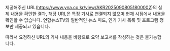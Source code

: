 제공해주신 URL(https://www.yna.co.kr/view/AKR20250908051800002)의 실제 내용을 확인한 결과, 해당 URL은 특정 기사로 연결되지 않으며 현재 시점에서 내용을 확인할 수 없습니다. 연합뉴스TV의 일반적인 뉴스 피드, 인기 기사 목록 및 프로그램 정보만 제공되고 있습니다.

따라서 요청하신 URL의 기사 내용을 바탕으로 요약 보고서를 작성하는 것은 불가능합니다.